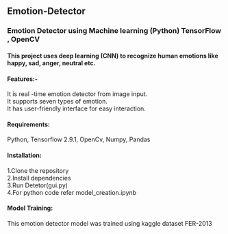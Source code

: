 ## Emotion-Detector	

### Emotion Detector using Machine learning (Python) TensorFlow , OpenCV	 

  	
#### This project uses deep learning (CNN) to recognize human emotions like happy, sad, anger, neutral etc.	
	
	
#### Features:-		
It is real -time emotion detector from image input.			
It supports seven types of emotion.		
It has user-friendly interface for easy interaction.																		
	
#### Requirements:		
Python, Tensorflow 2.9.1, OpenCv, Numpy, Pandas	
	

#### Installation:	
1.Clone the repository	
2.Install dependencies	
3.Run Detetor(gui.py)	
4.For python code refer model_creation.ipynb	
	

#### Model Training:	
This emotion detector model was trained using kaggle dataset FER-2013			
